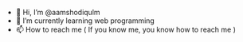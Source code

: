 - 👋 Hi, I’m @aamshodiqulm
- 🌱 I’m currently learning web programming
- 📫 How to reach me ( If you know me, you know how to reach me )

<!---
aamshodiqulm/aamshodiqulm is a ✨ special ✨ repository because its `README.md` (this file) appears on your GitHub profile.
You can click the Preview link to take a look at your changes.
--->
